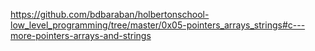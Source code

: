 https://github.com/bdbaraban/holbertonschool-low_level_programming/tree/master/0x05-pointers_arrays_strings#c---more-pointers-arrays-and-strings
